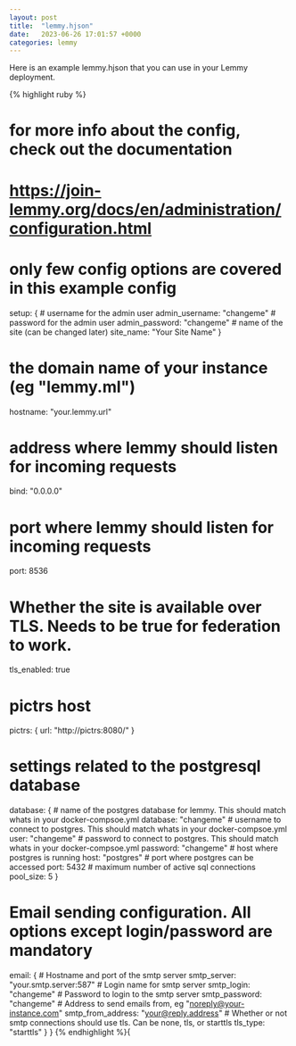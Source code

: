 ```yaml
---
layout: post
title:  "lemmy.hjson"
date:   2023-06-26 17:01:57 +0000
categories: lemmy
---
```

Here is an example lemmy.hjson that you can use in your Lemmy deployment.

{% highlight ruby %}
  # for more info about the config, check out the documentation
  # https://join-lemmy.org/docs/en/administration/configuration.html
  # only few config options are covered in this example config

  setup: {
    # username for the admin user
    admin_username: "changeme"
    # password for the admin user
    admin_password: "changeme"
    # name of the site (can be changed later)
    site_name: "Your Site Name"
  }

  # the domain name of your instance (eg "lemmy.ml")
  hostname: "your.lemmy.url"
  # address where lemmy should listen for incoming requests
  bind: "0.0.0.0"
  # port where lemmy should listen for incoming requests
  port: 8536
  # Whether the site is available over TLS. Needs to be true for federation to work.
  tls_enabled: true

  # pictrs host
  pictrs: {
    url: "http://pictrs:8080/"
  }

  # settings related to the postgresql database
  database: {
    # name of the postgres database for lemmy. This should match whats in your docker-compsoe.yml
    database: "changeme"
    # username to connect to postgres. This should match whats in your docker-compsoe.yml
    user: "changeme"
    # password to connect to postgres. This should match whats in your docker-compsoe.yml
    password: "changeme"
    # host where postgres is running
    host: "postgres"
    # port where postgres can be accessed
    port: 5432
    # maximum number of active sql connections
    pool_size: 5
  }
 # Email sending configuration. All options except login/password are mandatory
  email: {
    # Hostname and port of the smtp server
    smtp_server: "your.smtp.server:587"
    # Login name for smtp server
    smtp_login: "changeme"
    # Password to login to the smtp server
    smtp_password: "changeme"
    # Address to send emails from, eg "noreply@your-instance.com"
    smtp_from_address: "your@reply.address"
    # Whether or not smtp connections should use tls. Can be none, tls, or starttls
    tls_type: "starttls"
  }
}
{% endhighlight %}{
